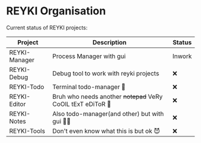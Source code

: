 # REYKI Organisation

Current status of REYKI projects:

| Project | Description | Status |
| ------- | ------- | ------- |
| REYKI-Manager | Process Manager with gui | Inwork |
| REYKI-Debug | Debug tool to work with reyki projects | :x: |
| REYKI-Todo | Terminal todo-manager 🥶 | :x: |
| REYKI-Editor | Bruh who needs another ~~notepad~~ VeRy CoOlL tExT eDiToR 🥶 | :x: |
| REYKI-Notes | Also todo-manager(and other) but with gui 🥶🥶 | :x: |
| REYKI-Tools | Don't even know what this is but ok 😈 | :x: |
